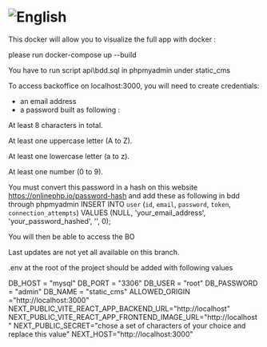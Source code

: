 # ![English](https://flagcdn.com/40x30/gb.png)

This docker will allow you to visualize the full app with docker :

please run docker-compose up --build

You have to run script api\bdd.sql in phpmyadmin under static_cms

To access backoffice on localhost:3000, you will need to create credentials:

- an email address
- a password built as following :

At least 8 characters in total.

At least one uppercase letter (A to Z).

At least one lowercase letter (a to z).

At least one number (0 to 9).

You must convert this password in a hash on this website https://onlinephp.io/password-hash and add these as following in bdd through phpmyadmin
INSERT INTO `user` (`id`, `email`, `password`, `token`, `connection_attempts`) VALUES (NULL, 'your_email_address', 'your_password_hashed', '', 0);

You will then be able to access the BO

Last updates are not yet all available on this branch.

.env at the root of the project should be added with following values

DB_HOST = "mysql"
DB_PORT = "3306"
DB_USER = "root"
DB_PASSWORD = "admin"
DB_NAME = "static_cms"
ALLOWED_ORIGIN ="http://localhost:3000"
NEXT_PUBLIC_VITE_REACT_APP_BACKEND_URL="http://localhost"
NEXT_PUBLIC_VITE_REACT_APP_FRONTEND_IMAGE_URL="http://localhost"
NEXT_PUBLIC_SECRET="chose a set of characters of your choice and replace this value"
NEXT_HOST="http://localhost:3000"

